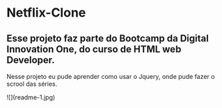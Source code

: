 # Netflix-Clone
## Esse projeto faz parte do Bootcamp da Digital Innovation One, do curso de HTML web Developer.
<p>Nesse projeto eu pude aprender como usar o Jquery, onde pude fazer o scrool das séries.</p>
![](readme-1.jpg)
